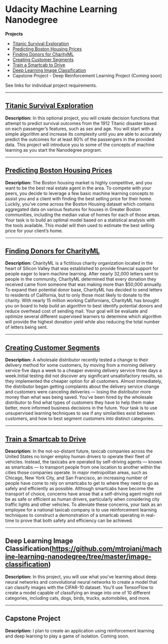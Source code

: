 # Udacity Machine Learning Nanodegree
__Projects__
* [Titanic Survival Exploration](https://github.com/mtroiani/machine-learning-nanodegree/tree/master/titanic_survival_exploration)
* [Predicting Boston Housing Prices](https://github.com/mtroiani/machine-learning-nanodegree/tree/master/boston_housing)
* [Finding Donors for CharityML](https://github.com/mtroiani/machine-learning-nanodegree/tree/master/finding_donors)
* [Creating Customer Segments](https://github.com/mtroiani/machine-learning-nanodegree/tree/master/customer_segments)
* [Train a Smartcab to Drive](https://github.com/mtroiani/machine-learning-nanodegree/tree/master/smartcab)
* [Deep Learning Image Classification](https://github.com/mtroiani/machine-learning-nanodegree/tree/master/image-classification)
* Capstone Project - Deep Reinforcement Learning Project (Coming soon)

See links for individual project requirements.

---

## [Titanic Survival Exploration](https://github.com/mtroiani/machine-learning-nanodegree/tree/master/titanic_survival_exploration)
__Description:__ In this optional project, you will create decision functions that attempt to predict survival outcomes from the 1912 Titanic disaster based on each passenger’s features, such as sex and age. You will start with a simple algorithm and increase its complexity until you are able to accurately predict the outcomes for at least 80% of the passengers in the provided data. This project will introduce you to some of the concepts of machine learning as you start the Nanodegree program.

---

## [Predicting Boston Housing Prices](https://github.com/mtroiani/machine-learning-nanodegree/tree/master/boston_housing)
__Description:__ The Boston housing market is highly competitive, and you want to be the best real estate agent in the area. To compete with your peers, you decide to leverage a few basic machine learning concepts to assist you and a client with finding the best selling price for their home. Luckily, you’ve come across the Boston Housing dataset which contains aggregated data on various features for houses in Greater Boston communities, including the median value of homes for each of those areas. Your task is to build an optimal model based on a statistical analysis with the tools available. This model will then used to estimate the best selling price for your client’s home.

---

## [Finding Donors for CharityML](https://github.com/mtroiani/machine-learning-nanodegree/tree/master/finding_donors)
__Description:__ CharityML is a fictitious charity organization located in the heart of Silicon Valley that was established to provide financial support for people eager to learn machine learning. After nearly 32,000 letters sent to people in the community, CharityML determined that every donation they received came from someone that was making more than $50,000 annually. To expand their potential donor base, CharityML has decided to send letters to residents of California, but to only those most likely to donate to the charity. With nearly 15 million working Californians, CharityML has brought you on board to help build an algorithm to best identify potential donors and reduce overhead cost of sending mail. Your goal will be evaluate and optimize several different supervised learners to determine which algorithm will provide the highest donation yield while also reducing the total number of letters being sent.

---

## [Creating Customer Segments](https://github.com/mtroiani/machine-learning-nanodegree/tree/master/customer_segments)
__Description:__ A wholesale distributor recently tested a change to their delivery method for some customers, by moving from a morning delivery service five days a week to a cheaper evening delivery service three days a week.Initial testing did not discover any significant unsatisfactory results, so they implemented the cheaper option for all customers. Almost immediately, the distributor began getting complaints about the delivery service change and customers were canceling deliveries — losing the distributor more money than what was being saved. You’ve been hired by the wholesale distributor to find what types of customers they have to help them make better, more informed business decisions in the future. Your task is to use unsupervised learning techniques to see if any similarities exist between customers, and how to best segment customers into distinct categories.

---

## [Train a Smartcab to Drive](https://github.com/mtroiani/machine-learning-nanodegree/tree/master/smartcab)
__Description:__ In the not-so-distant future, taxicab companies across the United States no longer employ human drivers to operate their fleet of vehicles. Instead, the taxicabs are operated by self-driving agents — known as smartcabs — to transport people from one location to another within the cities those companies operate. In major metropolitan areas, such as Chicago, New York City, and San Francisco, an increasing number of people have come to rely on smartcabs to get to where they need to go as safely and efficiently as possible. Although smartcabs have become the transport of choice, concerns have arose that a self-driving agent might not be as safe or efficient as human drivers, particularly when considering city traffic lights and other vehicles. To alleviate these concerns, your task as an employee for a national taxicab company is to use reinforcement learning techniques to construct a demonstration of a smartcab operating in real-time to prove that both safety and efficiency can be achieved.

---

## Deep Learning Image Classification(https://github.com/mtroiani/machine-learning-nanodegree/tree/master/image-classification)
__Description:__ In this project, you will use what you've learning about deep neural networks and convolutional neural networks to create a model that can classify images with the CIFAR-10 dataset. You'll use TensorFlow to create a model capable of classifying an image into one of 10 different categories, including cats, dogs, birds, trucks, automobiles, and more. 

--- 

## Capstone Project
__Description:__ I plan to create an application using reinforcement learning and deep learning to play a game of isolation. Coming soon.  
